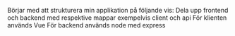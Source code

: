 Börjar med att strukturera min applikation på följande vis:
Dela upp frontend och backend med respektive mappar exempelvis client och api
För klienten används Vue
För backend används node med express
